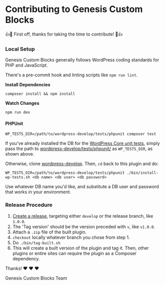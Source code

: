 # Contributing to Genesis Custom Blocks

:+1::tada: First off, thanks for taking the time to contribute! :tada::+1:

### Local Setup

Genesis Custom Blocks generally follows WordPress coding standards for PHP and JavaScript.

There's a pre-commit hook and linting scripts like `npm run lint`.

**Install Dependencies**

```
composer install && npm install
```

**Watch Changes**

```
npm run dev
```

#### PHPUnit

```
WP_TESTS_DIR=/path/to/wordpress-develop/tests/phpunit composer test
```

If you've already installed the DB for the [WordPress Core unit tests](https://github.com/WordPress/wordpress-develop/tree/0228dd6a5d17aa42735fdff9b106afccb960311e/tests/phpunit), simply pass the path to [wordpress-develop/tests/phpunit/](https://github.com/WordPress/wordpress-develop/tree/0228dd6a5d17aa42735fdff9b106afccb960311e/tests/phpunit) as `WP_TESTS_DIR`, as shown above.

Otherwise, clone [wordpress-develop](https://github.com/WordPress/wordpress-develop). Then, `cd` back to this plugin and do:

```
WP_TESTS_DIR=/path/to/wordpress-develop/tests/phpunit ./bin/install-wp-tests.sh <db name> <db user> <db password>
```

Use whatever DB name you'd like, and substitute a DB user and password that works in your environment.

### Release Procedure

1. [Create a release](https://github.com/studiopress/genesis-custom-blocks/releases/new), targeting either `develop` or the release branch, like `1.0.0`.
2. The 'Tag version' should be the version preceded with `v`, like `v1.0.0`.
3. Attach a `.zip` file of the built plugin.
4. `checkout` locally whatever branch you chose from step 1.
5. Do `./bin/tag-built.sh`
6. This will create a built version of the plugin and tag it. Then, other plugins or entire sites can require the plugin as a Composer dependency.

Thanks! :heart: :heart: :heart:

Genesis Custom Blocks Team
